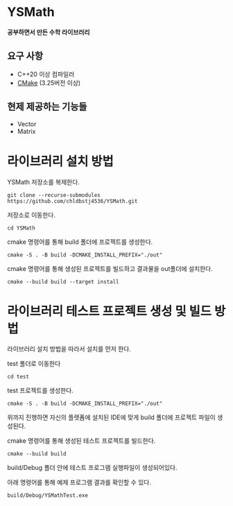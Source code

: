 # YSMath
**공부하면서 만든 수학 라이브러리**

## 요구 사항
- C++20 이상 컴파일러
- [CMake][cmakelink] (3.25버전 이상)

[cmakelink]: https://cmake.org/install/

## 현제 제공하는 기능들
- Vector
- Matrix


# 라이브러리 설치 방법
YSMath 저장소를 복제한다.
```
git clone --recurse-submodules https://github.com/chldbstj4536/YSMath.git
```
저장소로 이동한다.
```
cd YSMath
```
cmake 명령어를 통해 build 폴더에 프로젝트를 생성한다.
```
cmake -S . -B build -DCMAKE_INSTALL_PREFIX="./out"
```
cmake 명령어를 통해 생성된 프로젝트를 빌드하고 결과물을 out폴더에 설치한다.
```
cmake --build build --target install
```

# 라이브러리 테스트 프로젝트 생성 및 빌드 방법
라이브러리 설치 방법을 따라서 설치를 먼저 한다.

test 폴더로 이동한다
```
cd test
```

test 프로젝트를 생성한다.
```
cmake -S . -B build -DCMAKE_INSTALL_PREFIX="./out"
```
위까지 진행하면 자신의 플렛폼에 설치된 IDE에 맞게 build 폴더에 프로젝트 파일이 생성된다.

cmake 명령어를 통해 생성된 테스트 프로젝트를 빌드한다.
```
cmake --build build
```

build/Debug 폴더 안에 테스트 프로그램 실행파일이 생성되어있다.

아래 명령어를 통해 예제 프로그램 결과를 확인할 수 있다.

```
build/Debug/YSMathTest.exe
```